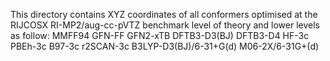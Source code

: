 This directory contains XYZ coordinates of all conformers optimised at the RIJCOSX RI-MP2/aug-cc-pVTZ benchmark level of theory and lower levels as follow:
  MMFF94
  GFN-FF
  GFN2-xTB
  DFTB3-D3(BJ)
  DFTB3-D4
  HF-3c
  PBEh-3c
  B97-3c
  r2SCAN-3c
  B3LYP-D3(BJ)/6-31+G(d)
  M06-2X/6-31G+(d)
